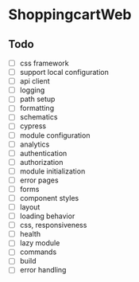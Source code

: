 # ShoppingcartWeb

## Todo

-   [ ] css framework
-   [ ] support local configuration
-   [ ] api client
-   [ ] logging
-   [ ] path setup
-   [ ] formatting
-   [ ] schematics
-   [ ] cypress
-   [ ] module configuration
-   [ ] analytics
-   [ ] authentication
-   [ ] authorization
-   [ ] module initialization
-   [ ] error pages
-   [ ] forms
-   [ ] component styles
-   [ ] layout
-   [ ] loading behavior
-   [ ] css, responsiveness
-   [ ] health
-   [ ] lazy module
-   [ ] commands
-   [ ] build
-   [ ] error handling